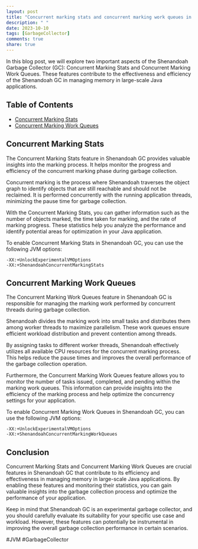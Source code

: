 ```yaml
---
layout: post
title: "Concurrent marking stats and concurrent marking work queues in Shenandoah GC"
description: " "
date: 2023-10-10
tags: [GarbageCollector]
comments: true
share: true
---
```


In this blog post, we will explore two important aspects of the Shenandoah Garbage Collector (GC): Concurrent Marking Stats and Concurrent Marking Work Queues. These features contribute to the effectiveness and efficiency of the Shenandoah GC in managing memory in large-scale Java applications.

## Table of Contents
- [Concurrent Marking Stats](#concurrent-marking-stats)
- [Concurrent Marking Work Queues](#concurrent-marking-work-queues)

## Concurrent Marking Stats

The Concurrent Marking Stats feature in Shenandoah GC provides valuable insights into the marking process. It helps monitor the progress and efficiency of the concurrent marking phase during garbage collection.

Concurrent marking is the process where Shenandoah traverses the object graph to identify objects that are still reachable and should not be reclaimed. It is performed concurrently with the running application threads, minimizing the pause time for garbage collection.

With the Concurrent Marking Stats, you can gather information such as the number of objects marked, the time taken for marking, and the rate of marking progress. These statistics help you analyze the performance and identify potential areas for optimization in your Java application.

To enable Concurrent Marking Stats in Shenandoah GC, you can use the following JVM options:
```
-XX:+UnlockExperimentalVMOptions
-XX:+ShenandoahConcurrentMarkingStats
```

## Concurrent Marking Work Queues

The Concurrent Marking Work Queues feature in Shenandoah GC is responsible for managing the marking work performed by concurrent threads during garbage collection.

Shenandoah divides the marking work into small tasks and distributes them among worker threads to maximize parallelism. These work queues ensure efficient workload distribution and prevent contention among threads.

By assigning tasks to different worker threads, Shenandoah effectively utilizes all available CPU resources for the concurrent marking process. This helps reduce the pause times and improves the overall performance of the garbage collection operation.

Furthermore, the Concurrent Marking Work Queues feature allows you to monitor the number of tasks issued, completed, and pending within the marking work queues. This information can provide insights into the efficiency of the marking process and help optimize the concurrency settings for your application.

To enable Concurrent Marking Work Queues in Shenandoah GC, you can use the following JVM options:
```
-XX:+UnlockExperimentalVMOptions
-XX:+ShenandoahConcurrentMarkingWorkQueues
```

## Conclusion

Concurrent Marking Stats and Concurrent Marking Work Queues are crucial features in Shenandoah GC that contribute to its efficiency and effectiveness in managing memory in large-scale Java applications. By enabling these features and monitoring their statistics, you can gain valuable insights into the garbage collection process and optimize the performance of your application.

Keep in mind that Shenandoah GC is an experimental garbage collector, and you should carefully evaluate its suitability for your specific use case and workload. However, these features can potentially be instrumental in improving the overall garbage collection performance in certain scenarios.

#JVM #GarbageCollector